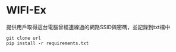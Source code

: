 
# WIFI-Ex
提供用戶取得這台電腦曾經連線過的網路SSID與密碼，並記錄到txt檔中


```shell script
git clone url
pip install -r requirements.txt
```

